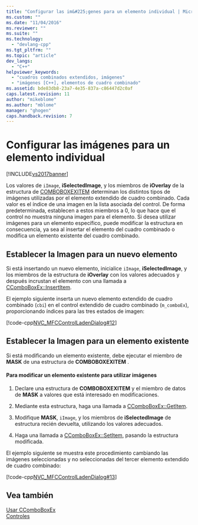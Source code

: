 ```yaml
---
title: "Configurar las im&#225;genes para un elemento individual | Microsoft Docs"
ms.custom: ""
ms.date: "11/04/2016"
ms.reviewer: ""
ms.suite: ""
ms.technology: 
  - "devlang-cpp"
ms.tgt_pltfrm: ""
ms.topic: "article"
dev_langs: 
  - "C++"
helpviewer_keywords: 
  - "cuadros combinados extendidos, imágenes"
  - "imágenes [C++], elementos de cuadro combinado"
ms.assetid: bde83db8-23a7-4e35-837a-c86447d2c0af
caps.latest.revision: 11
author: "mikeblome"
ms.author: "mblome"
manager: "ghogen"
caps.handback.revision: 7
---
```

# Configurar las im&#225;genes para un elemento individual
[!INCLUDE[vs2017banner](../assembler/inline/includes/vs2017banner.md)]

Los valores de `iImage`, **iSelectedImage**, y los miembros de **iOverlay** de la estructura de [COMBOBOXEXITEM](http://msdn.microsoft.com/library/windows/desktop/bb775746) determinan los distintos tipos de imágenes utilizadas por el elemento extendido de cuadro combinado.  Cada valor es el índice de una imagen en la lista asociada del control.  De forma predeterminada, establecen a estos miembros a 0, lo que hace que el control no muestra ninguna imagen para el elemento.  Si desea utilizar imágenes para un elemento específico, puede modificar la estructura en consecuencia, ya sea al insertar el elemento del cuadro combinado o modifica un elemento existente del cuadro combinado.  
  
## Establecer la Imagen para un nuevo elemento  
 Si está insertando un nuevo elemento, inicialice `iImage`, **iSelectedImage**, y los miembros de la estructura de **iOverlay** con los valores adecuados y después incrustan el elemento con una llamada a [CComboBoxEx::InsertItem](../Topic/CComboBoxEx::InsertItem.md).  
  
 El ejemplo siguiente inserta un nuevo elemento extendido de cuadro combinado \(`cbi`\) en el control extendido de cuadro combinado \(`m_comboEx`\), proporcionando índices para las tres estados de imagen:  
  
 [!code-cpp[NVC_MFCControlLadenDialog#12](../mfc/codesnippet/CPP/setting-the-images-for-an-individual-item_1.cpp)]  
  
## Establecer la Imagen para un elemento existente  
 Si está modificando un elemento existente, debe ejecutar el miembro de **MASK** de una estructura de **COMBOBOXEXITEM** .  
  
#### Para modificar un elemento existente para utilizar imágenes  
  
1.  Declare una estructura de **COMBOBOXEXITEM** y el miembro de datos de **MASK** a valores que está interesado en modificaciones.  
  
2.  Mediante esta estructura, haga una llamada a [CComboBoxEx::GetItem](../Topic/CComboBoxEx::GetItem.md).  
  
3.  Modifique **MASK**, `iImage`, y los miembros de **iSelectedImage** de estructura recién devuelta, utilizando los valores adecuados.  
  
4.  Haga una llamada a [CComboBoxEx::SetItem](../Topic/CComboBoxEx::SetItem.md), pasando la estructura modificada.  
  
 El ejemplo siguiente se muestra este procedimiento cambiando las imágenes seleccionadas y no seleccionadas del tercer elemento extendido de cuadro combinado:  
  
 [!code-cpp[NVC_MFCControlLadenDialog#13](../mfc/codesnippet/CPP/setting-the-images-for-an-individual-item_2.cpp)]  
  
## Vea también  
 [Usar CComboBoxEx](../mfc/using-ccomboboxex.md)   
 [Controles](../mfc/controls-mfc.md)